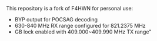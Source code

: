This repository is a fork of F4HWN for personal use:

- BYP output for POCSAG decoding
- 630-840 MHz RX range configured for 821.2375 MHz
- GB lock enabled with 409.000~409.990 MHz TX range"

